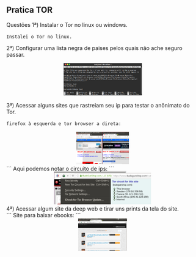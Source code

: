 ## Pratica TOR
Questões
1ª) Instalar o Tor no linux ou windows. <br>
```
Instalei o Tor no linux. 
```
2ª) Configurar uma lista negra de paises pelos quais não ache seguro passar. <br>
<div align="center"><img src="img/tor01.png" alt="" style="width:80; height:85px;"/></div>

3ª) Acessar alguns sites que rastreiam seu ip para testar o anônimato do Tor. <br>
```
firefox à esquerda e tor browser a direta:
```
<div align="center"><img src="img/tor02.png" alt="" style="width:80; height:85px;"/></div>
```
Aqui podemos notar o circuito de ips:
```
<div align="center"><img src="img/tor03.png" alt="" style="width:80; height:85px;"/></div>
4ª) Acessar algum site da deep web e tirar uns prints da tela do site. <br>
```
Site para baixar ebooks:
```
<div align="center"><img src="img/tor04.png" alt="" style="width:80; height:85px;"/></div>
